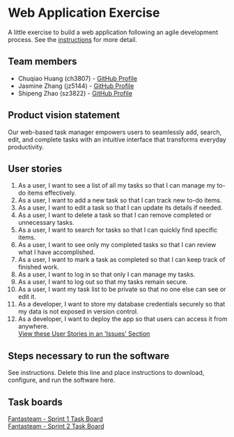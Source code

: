 # Web Application Exercise

A little exercise to build a web application following an agile development process. See the [instructions](instructions.md) for more detail.

## Team members

- Chuqiao Huang (ch3807) - [GitHub Profile](https://github.com/ChuqiaoHuang)
- Jasmine Zhang (jz5144) - [GitHub Profile](https://github.com/Jasminezhang666666)
- Shipeng Zhao (sz3822) - [GitHub Profile](https://github.com/Tonyzsp)



## Product vision statement

Our web-based task manager empowers users to seamlessly add, search, edit, and complete tasks with an intuitive interface that transforms everyday productivity.

## User stories

1. As a user, I want to see a list of all my tasks so that I can manage my to-do items effectively.
2.  As a user, I want to add a new task so that I can track new to-do items.
3. As a user, I want to edit a task so that I can update its details if needed.
4. As a user, I want to delete a task so that I can remove completed or unnecessary tasks.
5. As a user, I want to search for tasks so that I can quickly find specific items.
6. As a user, I want to see only my completed tasks so that I can review what I have accomplished.
7. As a user, I want to mark a task as completed so that I can keep track of finished work.
8. As a user, I want to log in so that only I can manage my tasks.
9. As a user, I want to log out so that my tasks remain secure.
10.  As a user, I want my task list to be private so that no one else can see or edit it.
11. As a developer, I want to store my database credentials securely so that my data is not exposed in version control.
12. As a developer, I want to deploy the app so that users can access it from anywhere.  
[View these User Stories in an 'Issues' Section](https://github.com/software-students-spring2025/2-web-app-fantasteam/issues)

## Steps necessary to run the software

See instructions. Delete this line and place instructions to download, configure, and run the software here.

## Task boards
[Fantasteam - Sprint 1 Task Board](https://github.com/orgs/software-students-spring2025/projects/77)  
[Fantasteam - Sprint 2 Task Board](https://github.com/orgs/software-students-spring2025/projects/104)

